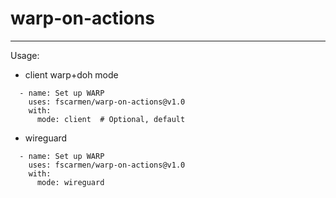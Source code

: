 # warp-on-actions

* * *

Usage:
* client warp+doh mode
```
  - name: Set up WARP
    uses: fscarmen/warp-on-actions@v1.0
    with:
      mode: client  # Optional, default
```

* wireguard
```
  - name: Set up WARP
    uses: fscarmen/warp-on-actions@v1.0
    with:
      mode: wireguard
```